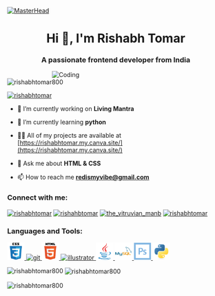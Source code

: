[![MasterHead](https://i.pinimg.com/originals/a2/4c/b5/a24cb568fa40046f8562dbc45cea8506.gif)](https://rishavchanda.io)

<h1 align="center">Hi 👋, I'm Rishabh Tomar</h1>
<h3 align="center">A passionate frontend developer from India</h3>
<img align="right" alt="Coding" width="400" src="https://cdn.dribbble.com/users/926537/screenshots/4502924/python-2.gif">


<p align="left"> <img src="https://komarev.com/ghpvc/?username=rishabhtomar800&label=Profile%20views&color=0e75b6&style=flat" alt="rishabhtomar800" /> </p>

<p align="left"> <a href="https://twitter.com/rishabhtomar" target="blank"><img src="https://img.shields.io/twitter/follow/rishabhtomar?logo=twitter&style=for-the-badge" alt="rishabhtomar" /></a> </p>

- 🔭 I’m currently working on **Living Mantra**

- 🌱 I’m currently learning **python**

- 👨‍💻 All of my projects are available at [https://rishabhtomar.my.canva.site/](https://rishabhtomar.my.canva.site/)

- 💬 Ask me about **HTML & CSS**

- 📫 How to reach me **redismyvibe@gmail.com**

<h3 align="left">Connect with me:</h3>
<p align="left">
<a href="https://twitter.com/rishabhtomar800" target="blank"><img align="center" src="https://raw.githubusercontent.com/rahuldkjain/github-profile-readme-generator/master/src/images/icons/Social/twitter.svg" alt="rishabhtomar" height="30" width="40" /></a>
<a href="https://www.linkedin.com/in/rishabh-tomar-gen-artist" target="blank"><img align="center" src="https://raw.githubusercontent.com/rahuldkjain/github-profile-readme-generator/master/src/images/icons/Social/linked-in-alt.svg" alt="rishahbtomar" height="30" width="40" /></a>
<a href="https://instagram.com/the_vitruvian_club" target="blank"><img align="center" src="https://raw.githubusercontent.com/rahuldkjain/github-profile-readme-generator/master/src/images/icons/Social/instagram.svg" alt="the_vitruvian_manb" height="30" width="40" /></a>
<a href="https://www.youtube.com/c/rishabhtomar" target="blank"><img align="center" src="https://raw.githubusercontent.com/rahuldkjain/github-profile-readme-generator/master/src/images/icons/Social/youtube.svg" alt="rishabhtomar" height="30" width="40" /></a>
</p>

<h3 align="left">Languages and Tools:</h3>
<p align="left"> <a href="https://www.w3schools.com/css/" target="_blank" rel="noreferrer"> <img src="https://raw.githubusercontent.com/devicons/devicon/master/icons/css3/css3-original-wordmark.svg" alt="css3" width="40" height="40"/> </a> <a href="https://git-scm.com/" target="_blank" rel="noreferrer"> <img src="https://www.vectorlogo.zone/logos/git-scm/git-scm-icon.svg" alt="git" width="40" height="40"/> </a> <a href="https://www.w3.org/html/" target="_blank" rel="noreferrer"> <img src="https://raw.githubusercontent.com/devicons/devicon/master/icons/html5/html5-original-wordmark.svg" alt="html5" width="40" height="40"/> </a> <a href="https://www.adobe.com/in/products/illustrator.html" target="_blank" rel="noreferrer"> <img src="https://www.vectorlogo.zone/logos/adobe_illustrator/adobe_illustrator-icon.svg" alt="illustrator" width="40" height="40"/> </a> <a href="https://www.java.com" target="_blank" rel="noreferrer"> <img src="https://raw.githubusercontent.com/devicons/devicon/master/icons/java/java-original.svg" alt="java" width="40" height="40"/> </a> <a href="https://www.mysql.com/" target="_blank" rel="noreferrer"> <img src="https://raw.githubusercontent.com/devicons/devicon/master/icons/mysql/mysql-original-wordmark.svg" alt="mysql" width="40" height="40"/> </a> <a href="https://www.photoshop.com/en" target="_blank" rel="noreferrer"> <img src="https://raw.githubusercontent.com/devicons/devicon/master/icons/photoshop/photoshop-line.svg" alt="photoshop" width="40" height="40"/> </a> <a href="https://www.python.org" target="_blank" rel="noreferrer"> <img src="https://raw.githubusercontent.com/devicons/devicon/master/icons/python/python-original.svg" alt="python" width="40" height="40"/> </a> </p>

<p><img align="left" src="https://github-readme-stats.vercel.app/api/top-langs?username=rishabhtomar800&show_icons=true&locale=en&layout=compact" alt="rishabhtomar800" /></p>

<p>&nbsp;<img align="center" src="https://github-readme-stats.vercel.app/api?username=rishabhtomar800&show_icons=true&locale=en" alt="rishabhtomar800" /></p>

<p><img align="center" src="https://github-readme-streak-stats.herokuapp.com/?user=rishabhtomar800&" alt="rishabhtomar800" /></p>

